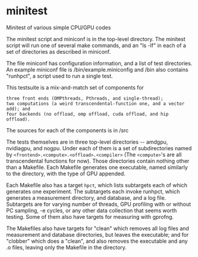 # minitest
Minitest of various simple CPU/GPU codes

The minitest script and miniconf is in the top-level directory.  The minitest script
will run one of several make commands, and an "ls -lf" in each of a set of directories
as described in miniconf.

The file miniconf has configuration information, and a list of test directories.  An example miniconf
file is /bin/example.miniconfig and /bin also contains "runhpct", a script used to run a single test.

This testsuite is a mix-and-match set of components for

	three front ends (OMPthreads, Pthreads, and single-thread);
	two computations (a weird transcendental-function one, and a vector add); and
	four backends (no offload, omp offload, cuda offload, and hip offload).

The sources for each of the components is in /src 

The tests themselves are in three top-level directories -- amdgpu, nvidiagpu, and nogpu.
Under each of them is a set of subdirectories named by `<frontend>.<compute>.<offload>.<compiler>`
(The `<compute>`'s are all transcendental functions for now). Those directories contain nothing other than a Makefile.
Each Makefile generates one executable, named similarly to the directory, with the type of GPU appended.

Each Makefile also has a target `hpct`, which lists subtargets each of which generates one experiment.
The subtargets each invoke runhpct, which generates a measurement directory, and database,
and a log file. Subtargets are for varying number of threads, GPU profiling with or without PC sampling,
-e cycles, or any other data collection that seems worth testing. Some of them also have targets for
measuring with gprofng.
  
The Makefiles also have targets for "clean" which removes all log files and measurement and
database directories, but leaves the executable; and for "clobber" which does a "clean",
and also removes the executable and any .o files, leaving only the Makefile in the directory.
